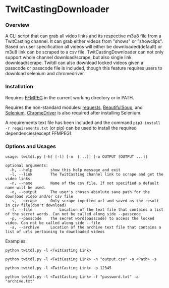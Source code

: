 # TwitCastingDownloader
### Overview

A CLI script that can grab all video links and its respective m3u8 file from a TwitCasting channel. It can grab either videos from "shows" or "showclips".
Based on user specification all videos will either be downloaded(default) or m3u8 link can be scraped to a csv file. TwitCastingDownloader can not only support whole channel
download/scrape, but also single link download/scrape. Twitdl can also download locked videos given a passcode or passcode file is included, though this feature requires users to download selenium and chromedriver.


### Installation
Requires [FFMPEG](https://ffmpeg.org/download.html) in the current working directory or in PATH.

Requires the non-standard modules: [requests](https://pypi.org/project/requests/), [BeautifulSoup](https://pypi.org/project/beautifulsoup4/), and [Selenium](https://pypi.org/project/selenium/). [ChromeDriver](https://chromedriver.chromium.org/) is also required after installing Selenium.

A requirements text file has been included and the command `pip3 install -r requirements.txt` (or pip) can be used to install the required dependencies(except FFMPEG).


### Options and Usages
```
usage: twitdl.py [-h] [-l] [-n  [...]] [-o OUTPUT [OUTPUT ...]]

optional arguments:
  -h, --help        show this help message and exit
  -l, --link        The TwitCasting channel link to scrape and get the video links
  -n, --name        Name of the csv file. If not specified a default name will be used.
  -o, --output      The user's chosen absolute save path for the download video and/or csv file
  -s, --scrape      Only scrape inputted url and saved as the result in csv file(don't download)
  -f. --file		    Location of the text file that contains a list of the secret words. Can not be called along side --passcode
  -p, --passcode    The secret word(passcode) to access the locked video. Can not be called along side --file
  -a, --archive     Location of the archive text file that contains a list of urls pertaining to downloaded videos
 ```
 Examples: 
 
 `python twitdl.py -l <TwitCasting Link>`
 
 `python twitdl.py -l <TwitCasting Link> -n "output.csv" -o <Path> -s`
 
 `python twitdl.py -l <TwitCasting Link> -p 12345`
 
 `python twitdl.py -l <TwitCasting Link> -f "password.txt" -a "archive.txt"`
